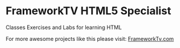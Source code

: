 <h1>FrameworkTV HTML5 Specialist</h1>

Classes Exercises and Labs for learning HTML

<p>For more awesome projects like this please visit: <a href="http://frameworktv.com" target="_blank">FrameworkTv.com</a></p>
